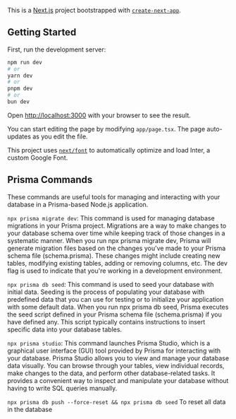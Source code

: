 This is a [Next.js](https://nextjs.org/) project bootstrapped with [`create-next-app`](https://github.com/vercel/next.js/tree/canary/packages/create-next-app).

## Getting Started

First, run the development server:

```bash
npm run dev
# or
yarn dev
# or
pnpm dev
# or
bun dev
```

Open [http://localhost:3000](http://localhost:3000) with your browser to see the result.

You can start editing the page by modifying `app/page.tsx`. The page auto-updates as you edit the file.

This project uses [`next/font`](https://nextjs.org/docs/basic-features/font-optimization) to automatically optimize and load Inter, a custom Google Font.

## Prisma Commands

These commands are useful tools for managing and interacting with your database in a Prisma-based Node.js application.

`npx prisma migrate dev`: This command is used for managing database migrations in your Prisma project. Migrations are a way to make changes to your database schema over time while keeping track of those changes in a systematic manner. When you run npx prisma migrate dev, Prisma will generate migration files based on the changes you've made to your Prisma schema file (schema.prisma). These changes might include creating new tables, modifying existing tables, adding or removing columns, etc. The dev flag is used to indicate that you're working in a development environment.

`npx prisma db seed`: This command is used to seed your database with initial data. Seeding is the process of populating your database with predefined data that you can use for testing or to initialize your application with some default data. When you run npx prisma db seed, Prisma executes the seed script defined in your Prisma schema file (schema.prisma) if you have defined any. This script typically contains instructions to insert specific data into your database tables.

`npx prisma studio`: This command launches Prisma Studio, which is a graphical user interface (GUI) tool provided by Prisma for interacting with your database. Prisma Studio allows you to view and manage your database data visually. You can browse through your tables, view individual records, make changes to the data, and perform other database-related tasks. It provides a convenient way to inspect and manipulate your database without having to write SQL queries manually.

`npx prisma db push --force-reset && npx prisma db seed` To reset all data in the database
